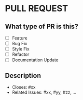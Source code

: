 # PULL REQUEST

## What type of PR is this?

- [ ] Feature
- [ ] Bug Fix
- [ ] Style Fix
- [ ] Refactor
- [ ] Documentation Update

## Description

- Closes: #xx
- Related Issues: #xx, #yy, #zz, ...
